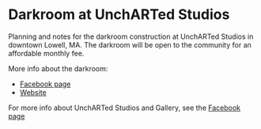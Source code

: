 Darkroom at UnchARTed Studios
=============================

Planning and notes for the darkroom construction at UnchARTed Studios in downtown Lowell, MA. 
The darkroom will be open to the community for an affordable monthly fee. 

More info about the darkroom: 
* [Facebook page](https://www.facebook.com/UnchartedDarkroom) 
* [Website](http://uncharteddarkroom.com/)

For more info about UnchARTed Studios and Gallery, see the [Facebook page](https://www.facebook.com/pages/UnchARTed/202386856448988)
